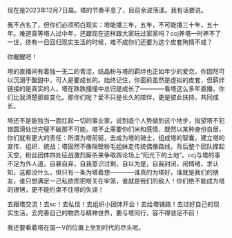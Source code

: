 现在是2023年12月7日晨。塔的节奏平息了，目前余波荡漾。我有话要说。

我不点名了，但你们必须明白现实：塔能播三年，五年，不可能播三十年，五十年。难道真等塔人过中年，还跟现在这样跟大家玩过家家吗？ccj养塔一时养不了一世，终有一日回归现实生活的时候，难不成你们还要为这个皮套殉情不成？

你醒醒吧！

塔的直播间有着独一无二的青涩，结晶粉与塔的羁绊也正如年少的爱恋，你固然可以沉溺于酸甜中，可人是要成长的。始终记住，你面前虽然是虚拟的皮套，但羁绊链接的是真实的人，塔在跌跌撞撞中总归是成长了————看塔这么多年直播，你们比我清楚那些变化。那你们呢？爱不只是长久的陪伴，更是彼此扶持，共同成长。

塔还不是能独当一面扛起一切的事业家，说到底个人势做到这个地步，指望塔不犯错圆滑处世完璧不破那不可能。塔不止需要你们米和感情，既然以某种身份自居，你们就有更大的责任：所谓为塔前驱，去成为塔的骑士，组成塔的智囊，建立塔的宣传、组织、统战；塔固然不像隔壁粉毛姐妹走传统偶像路线，背后整个团队撑起天空，粉丝团体四处征战激烈厮杀来争取舆论场上“阳光下的土地”。ccj与塔的事不足为外人道，自暴自弃，自我意识过剩，自以为是，自我封闭，闹情绪，求认知，这都没什么，但只有一条为塔着想————谁真的为塔好，谁就是我们的朋友，谁只想满足一己私欲而把塔关在牢笼，谁就是我们的敌人！你们绝不能成为塔的镣铐，更不能约束不住塔的失误！

去跟塔交流！去sc！去私信！去组织小团体开会！去给塔铺路！去过好自己的现实生活，去完善自己的物质与精神世界，要与塔同行，容不得驻足不前！

我还要看着塔在国一V的位置上坐到时代的尽头呢。

